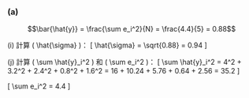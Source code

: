 

### **(a)**

$$\bar{\hat{y}} = \frac{\sum e_i^2}{N} = \frac{4.4}{5} = 0.88$$

(i) 計算 \( \hat{\sigma} \)：
\[
\hat{\sigma} = \sqrt{0.88} = 0.94
\]

(j) 計算 \( \sum \hat{y}_i^2 \) 和 \( \sum e_i^2 \)：
\[
\sum \hat{y}_i^2 = 4^2 + 3.2^2 + 2.4^2 + 0.8^2 + 1.6^2 = 16 + 10.24 + 5.76 + 0.64 + 2.56 = 35.2
\]

\[
\sum e_i^2 = 4.4
\]


